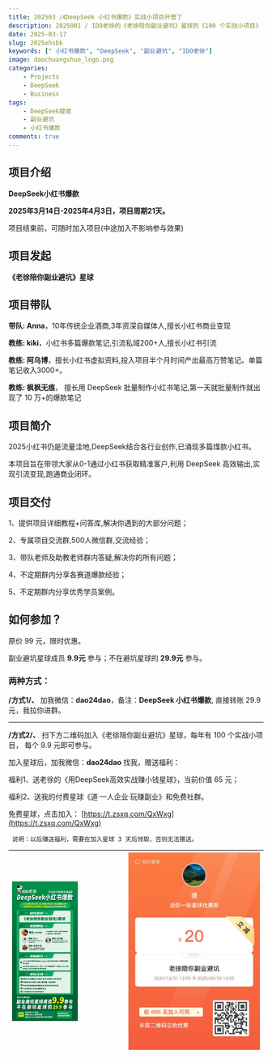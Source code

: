 ```yaml
---
title: 202503 /《DeepSeek 小红书爆款》实战小项目开营了
description: 2025001 / IDO老徐的《老徐陪你副业避坑》星球的《100 个实战小项目》
date: 2025-03-17
slug: 2025xhsbk
keywords: [" 小红书爆款", "DeepSeek", "副业避坑", "IDO老徐"]
image: daochuangshuo_logo.png
categories:
    - Projects
    - DeepSeek
    - Business
tags:
    - DeepSeek提效
    - 副业避坑
    - 小红书爆款
comments: true
---
```



## 项目介绍
**DeepSeek小红书爆款**

**2025年3月14日-2025年4月3日，项目周期21天。**

项目结束前，可随时加入项目(中途加入不影响参与效果)

## 项目发起 
**《老徐陪你副业避坑》星球**
## 项目带队
**带队: Anna**，10年传统企业酒商,3年资深自媒体人,擅长小红书商业变现

**教练: kiki**，小红书多篇爆款笔记,引流私域200+人,擅长小红书引流

**教练: 阿乌博**，擅长小红书虚拟资料,投入项目半个月时间产出最高万赞笔记。单篇笔记收入3000+。

**教练: 枫枫无痕**， 擅长用 DeepSeek 批量制作小红书笔记,第一天就批量制作就出现了 10 万+的爆款笔记

## 项目简介
2025小红书仍是流量洼地,DeepSeek结合各行业创作,已涌现多篇煤款小红书。

本项目旨在带领大家从0-1通过小红书获取精准客户,利用 DeepSeek 高效输出,实现引流变现,跑通商业闭环。

## 项目交付
1、提供项目详细教程+问答库,解决你遇到的大部分问题；

2、专属项目交流群,500人微信群,交流经验；

3、带队老师及助教老师群内答疑,解决你的所有问题；

4、不定期群内分享各赛道爆款经验；

5、不定期群内分享优秀学员案例。

## 如何参加？
原价 99 元，限时优惠。

副业避坑星球成员 **9.9元** 参与；不在避坑星球的 **29.9元** 参与。

### 两种方式：

**/方式1/、** 加我微信：**dao24dao**，备注：**DeepSeek 小红书爆款**, 直接转账 29.9元，我拉你进群。

--- 

**/方式2/、** 扫下方二维码加入《老徐陪你副业避坑》星球，每年有 100 个实战小项目， 每个 9.9 元即可参与。

加入星球后，加我微信：**dao24dao** 找我，赠送福利：

福利1、送老徐的《用DeepSeek高效实战赚小钱星球》，当前价值 65 元；

福利2、送我的付费星球《道·一人企业·玩赚副业》和免费社群。

免费星球，点击加入： [https://t.zsxq.com/QxWxg](https://t.zsxq.com/QxWxg)

` 说明：以后赚送福利，需要在加入星球 3 天后领取，否则无法赠送。`

|<div style="width:60%">![](xhs.jpeg)</div>|![](yhq.jpeg)|
|---|---|
